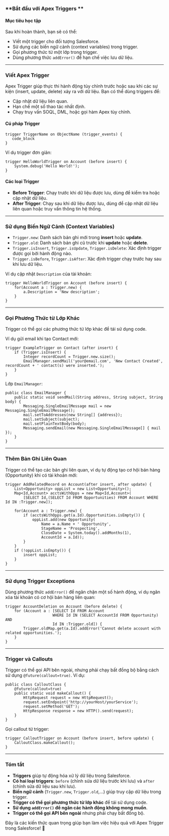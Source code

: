 ### **Bắt đầu với Apex Triggers **

#### **Mục tiêu học tập**
Sau khi hoàn thành, bạn sẽ có thể:
- Viết một trigger cho đối tượng Salesforce.
- Sử dụng các biến ngữ cảnh (context variables) trong trigger.
- Gọi phương thức từ một lớp trong trigger.
- Dùng phương thức `addError()` để hạn chế việc lưu dữ liệu.

---

### **Viết Apex Trigger**
Apex Trigger giúp thực thi hành động tùy chỉnh trước hoặc sau khi các sự kiện (insert, update, delete) xảy ra với dữ liệu. Bạn có thể dùng triggers để:
- Cập nhật dữ liệu liên quan.
- Hạn chế một số thao tác nhất định.
- Chạy truy vấn SOQL, DML, hoặc gọi hàm Apex tùy chỉnh.

#### **Cú pháp Trigger**
```apex
trigger TriggerName on ObjectName (trigger_events) {
   code_block
}
```
Ví dụ trigger đơn giản: 
```apex
trigger HelloWorldTrigger on Account (before insert) {
    System.debug('Hello World!');
}
```

#### **Các loại Trigger**
- **Before Trigger**: Chạy trước khi dữ liệu được lưu, dùng để kiểm tra hoặc cập nhật dữ liệu.
- **After Trigger**: Chạy sau khi dữ liệu được lưu, dùng để cập nhật dữ liệu liên quan hoặc truy vấn thông tin hệ thống.

---

### **Sử dụng Biến Ngữ Cảnh (Context Variables)**
- `Trigger.new`: Danh sách bản ghi mới trong **insert** hoặc **update**.
- `Trigger.old`: Danh sách bản ghi cũ trước khi **update** hoặc **delete**.
- `Trigger.isInsert`, `Trigger.isUpdate`, `Trigger.isDelete`: Xác định trigger được gọi bởi hành động nào.
- `Trigger.isBefore`, `Trigger.isAfter`: Xác định trigger chạy trước hay sau khi lưu dữ liệu.

Ví dụ cập nhật `Description` của tài khoản:
```apex
trigger HelloWorldTrigger on Account (before insert) {
    for(Account a : Trigger.new) {
        a.Description = 'New description';
    }
}
```

---

### **Gọi Phương Thức từ Lớp Khác**
Trigger có thể gọi các phương thức từ lớp khác để tái sử dụng code.

Ví dụ gửi email khi tạo Contact mới:
```apex
trigger ExampleTrigger on Contact (after insert) {
    if (Trigger.isInsert) {
        Integer recordCount = Trigger.new.size();
        EmailManager.sendMail('your@email.com', 'New Contact Created', recordCount + ' contact(s) were inserted.');
    }
}
```
Lớp `EmailManager`:
```apex
public class EmailManager {
    public static void sendMail(String address, String subject, String body) {
        Messaging.SingleEmailMessage mail = new Messaging.SingleEmailMessage();
        mail.setToAddresses(new String[] {address});
        mail.setSubject(subject);
        mail.setPlainTextBody(body);
        Messaging.sendEmail(new Messaging.SingleEmailMessage[] { mail });
    }
}
```

---

### **Thêm Bản Ghi Liên Quan**
Trigger có thể tạo các bản ghi liên quan, ví dụ tự động tạo cơ hội bán hàng (Opportunity) khi có tài khoản mới:
```apex
trigger AddRelatedRecord on Account(after insert, after update) {
    List<Opportunity> oppList = new List<Opportunity>();
    Map<Id,Account> acctsWithOpps = new Map<Id,Account>(
        [SELECT Id,(SELECT Id FROM Opportunities) FROM Account WHERE Id IN :Trigger.new]);
    
    for(Account a : Trigger.new) {
        if (acctsWithOpps.get(a.Id).Opportunities.isEmpty()) {
            oppList.add(new Opportunity(
                Name = a.Name + ' Opportunity',
                StageName = 'Prospecting',
                CloseDate = System.today().addMonths(1),
                AccountId = a.Id));
        }
    }
    if (!oppList.isEmpty()) {
        insert oppList;
    }
}
```

---

### **Sử dụng Trigger Exceptions**
Dùng phương thức `addError()` để ngăn chặn một số hành động, ví dụ ngăn xóa tài khoản có cơ hội bán hàng liên quan:
```apex
trigger AccountDeletion on Account (before delete) {
    for (Account a : [SELECT Id FROM Account
                     WHERE Id IN (SELECT AccountId FROM Opportunity) AND
                     Id IN :Trigger.old]) {
        Trigger.oldMap.get(a.Id).addError('Cannot delete account with related opportunities.');
    }
}
```

---

### **Trigger và Callouts**
Trigger có thể gọi API bên ngoài, nhưng phải chạy bất đồng bộ bằng cách sử dụng `@future(callout=true)`. Ví dụ:
```apex
public class CalloutClass {
    @future(callout=true)
    public static void makeCallout() {
        HttpRequest request = new HttpRequest();
        request.setEndpoint('http://yourHost/yourService');
        request.setMethod('GET');
        HttpResponse response = new HTTP().send(request);
    }
}
```
Gọi callout từ trigger:
```apex
trigger CalloutTrigger on Account (before insert, before update) {
    CalloutClass.makeCallout();
}
```

---

### **Tóm tắt**
- **Triggers** giúp tự động hóa xử lý dữ liệu trong Salesforce.
- **Có hai loại triggers**: `before` (chỉnh sửa dữ liệu trước khi lưu) và `after` (chỉnh sửa dữ liệu sau khi lưu).
- **Biến ngữ cảnh** (`Trigger.new`, `Trigger.old`,...) giúp truy cập dữ liệu trong trigger.
- **Trigger có thể gọi phương thức từ lớp khác** để tái sử dụng code.
- **Sử dụng `addError()` để ngăn các hành động không mong muốn**.
- **Trigger có thể gọi API bên ngoài** nhưng phải chạy bất đồng bộ.

Đây là các kiến thức quan trọng giúp bạn làm việc hiệu quả với Apex Trigger trong Salesforce! 🚀